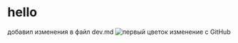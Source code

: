 # hello

добавил изменения в файл dev.md
![первый цветок](https://github.com/DVPesh/project/assets/91563500/914f33e5-2e4c-40b3-abfe-0afaa24fbf88)
изменение с GitHub